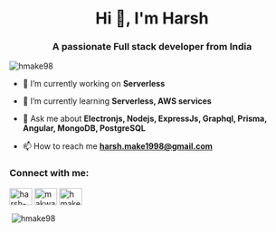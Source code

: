<h1 align="center">Hi 👋, I'm Harsh</h1>
<h3 align="center">A passionate Full stack developer from India</h3>

<p align="left"> <img src="https://komarev.com/ghpvc/?username=hmake98&label=Profile%20views&color=0e75b6&style=flat" alt="hmake98" /> </p>

- 🔭 I’m currently working on **Serverless**

- 🌱 I’m currently learning **Serverless, AWS services**

- 💬 Ask me about **Electronjs, Nodejs, ExpressJs, Graphql, Prisma, Angular, MongoDB, PostgreSQL**

- 📫 How to reach me **harsh.make1998@gmail.com**

<h3 align="left">Connect with me:</h3>
<p align="left">
<a href="https://linkedin.com/in/hmake98" target="blank"><img align="center" src="https://cdn.jsdelivr.net/npm/simple-icons@3.0.1/icons/linkedin.svg" alt="harsh-makwana-851887107" height="30" width="40" /></a>
<a href="https://fb.com/makwana.harsh.399" target="blank"><img align="center" src="https://cdn.jsdelivr.net/npm/simple-icons@3.0.1/icons/facebook.svg" alt="makwana.harsh.399" height="30" width="40" /></a>
<a href="https://instagram.com/hmake98" target="blank"><img align="center" src="https://cdn.jsdelivr.net/npm/simple-icons@3.0.1/icons/instagram.svg" alt="hmake98" height="30" width="40" /></a>

<p>&nbsp;<img align="center" src="https://github-readme-stats.vercel.app/api?username=hmake98&show_icons=true&locale=en" alt="hmake98" /></p>

